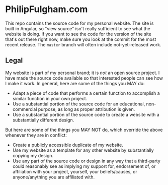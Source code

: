 # PhilipFulgham.com

This repo contains the source code for my personal website. The site is built in Angular, so "view source" isn't really sufficient to see what the website is doing. If you want to see the code for the version of the site that's out there right now, make sure you look at the commit for the most recent release. The `master` branch will often include not-yet-released work.

## Legal

My website is part of my personal brand; it is *not* an open source project. I have made the source code available so that interested people can see how I make it work. In general, here are some of the things you MAY do:

- Adapt a piece of code that performs a certain function to accomplish a similar function in your own project.
- Use a substantial portion of the source code for an educational, non-commercial purpose, as long as proper attribution is given.
- Use a substantial portion of the source code to create a website with a substantially different design.

But here are some of the things you MAY NOT do, which override the above whenever they are in conflict:

- Create a publicly accessible duplicate of my website.
- Use my website as a template for any other website by substantially copying my design.
- Use any part of the source code or design in any way that a third-party could reasonably see as implying my support for, endorsement of, or affiliation with your project, yourself, your beliefs/causes, or anyone/anything you are affiliated with.
